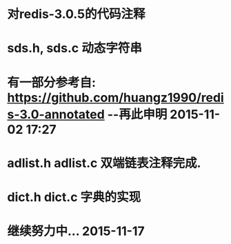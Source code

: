 # 对redis-3.0.5的代码注释
# sds.h, sds.c 动态字符串
# 有一部分参考自: https://github.com/huangz1990/redis-3.0-annotated --再此申明 2015-11-02 17:27

# adlist.h adlist.c 双端链表注释完成.

# dict.h dict.c 字典的实现


# 继续努力中... 2015-11-17
